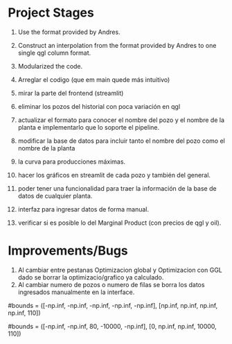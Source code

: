 #  Project Stages
1. Use the format provided by Andres.
2. Construct an interpolation from the format provided by Andres to one single qgl column format.
3. Modularized the code.
4. Arreglar el codigo (que em main quede más intuitivo)
5. mirar la parte del frontend (streamlit)

6. eliminar los pozos del historial con poca variación en qgl
7. actualizar el formato para conocer el nombre del pozo y el nombre de la planta e implementarlo que lo soporte el pipeline.
8. modificar la base de datos para incluir tanto el nombre del pozo como el nombre de la planta
9. la curva para producciones máximas.
10. hacer los gráficos en streamlit de cada pozo y también del general.
11. poder tener una funcionalidad para traer la información de la base de datos de cualquier planta.
12. interfaz para ingresar datos de forma manual.
13. verificar si es posible lo del Marginal Product (con precios de qgl y oil).


# Improvements/Bugs
1. Al cambiar entre pestanas Optimizacion global y Optimizacion con GGL dado se borrar la optimizacio/grafico ya calculado.
2. Al cambiar numero de pozos o numero de filas se borra los datos ingresados manualmente en la interface.





#bounds = ([-np.inf, -np.inf, -np.inf, -np.inf, -np.inf],
                                             [np.inf, np.inf, np.inf, np.inf, 110])

#bounds = ([-np.inf, -np.inf, 80, -10000, -np.inf],
                                             [0, np.inf, np.inf, 10000, 110])
